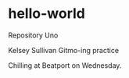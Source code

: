 # hello-world
Repository Uno

Kelsey Sullivan
Gitmo-ing practice

Chilling at Beatport on Wednesday.
